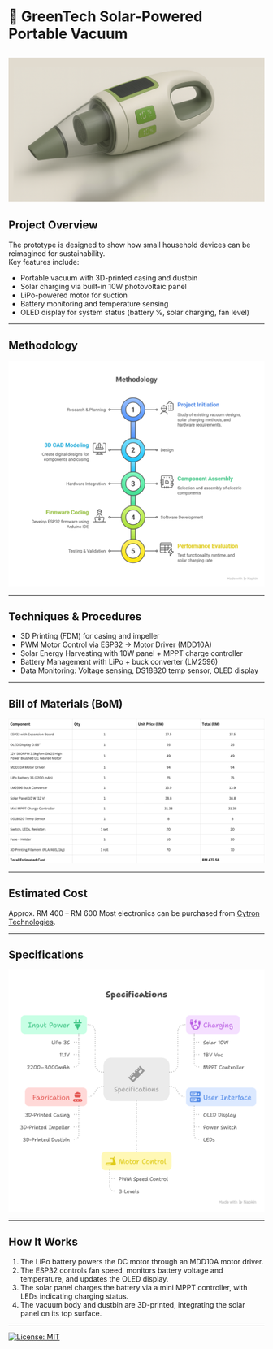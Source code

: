 # 🌱 GreenTech Solar-Powered Portable Vacuum
![overview](images/concept.png)
---

## Project Overview
The prototype is designed to show how small household devices can be reimagined for sustainability.  
Key features include:
- Portable vacuum with 3D-printed casing and dustbin
- Solar charging via built-in 10W photovoltaic panel
- LiPo-powered motor for suction
- Battery monitoring and temperature sensing
- OLED display for system status (battery %, solar charging, fan level)

---

## Methodology
![Methodology](images/methodology.png)

---

## Techniques & Procedures
- 3D Printing (FDM) for casing and impeller
- PWM Motor Control via ESP32 → Motor Driver (MDD10A)
- Solar Energy Harvesting with 10W panel + MPPT charge controller
- Battery Management with LiPo + buck converter (LM2596)
- Data Monitoring: Voltage sensing, DS18B20 temp sensor, OLED display

---

## Bill of Materials (BoM)
![BOM-List](images/BOM%20list.png)

---

## Estimated Cost
Approx. RM 400 – RM 600
Most electronics can be purchased from [Cytron Technologies](https://my.cytron.io/).

---

## Specifications
![specifications](images/Specifications.png)

---

## How It Works
1. The LiPo battery powers the DC motor through an MDD10A motor driver.  
2. The ESP32 controls fan speed, monitors battery voltage and temperature, and updates the OLED display.  
3. The solar panel charges the battery via a mini MPPT controller, with LEDs indicating charging status.  
4. The vacuum body and dustbin are 3D-printed, integrating the solar panel on its top surface.

---

[![License: MIT](https://img.shields.io/badge/License-MIT-yellow.svg)](LICENSE)
